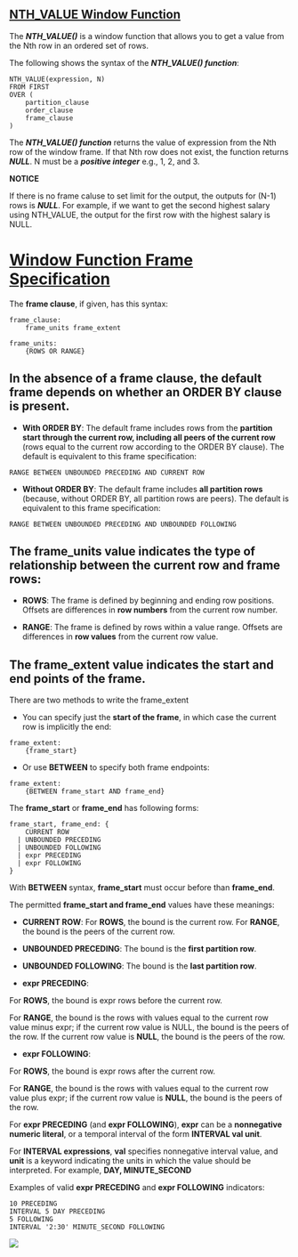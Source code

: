 ## [NTH_VALUE Window Function](https://www.mysqltutorial.org/mysql-window-functions/mysql-nth_value-function/)

The **_NTH_VALUE()_** is a window function that allows you to get a value from the Nth row in an ordered set of rows.

The following shows the syntax of the **_NTH_VALUE() function_**:

```
NTH_VALUE(expression, N)
FROM FIRST
OVER (
    partition_clause
    order_clause
    frame_clause
)
```

The **_NTH_VALUE() function_** returns the value of expression from the Nth row of the window frame. If that Nth row does not exist, the function returns **_NULL_**. N must be a **_positive integer_** e.g., 1, 2, and 3.

**NOTICE**

If there is no frame caluse to set limit for the output, the outputs for (N-1) rows is **_NULL_**. 
For example, if we want to get the second highest salary using NTH_VALUE, the output for the first row with the highest salary is NULL.


# [Window Function Frame Specification](https://docs.oracle.com/cd/E17952_01/mysql-8.0-en/window-functions-frames.html#:~:text=The%20definition%20of%20a%20window,how%20to%20define%20the%20subset.&text=By%20defining%20a%20frame%20to,running%20totals%20for%20each%20row.)

The **frame clause**, if given, has this syntax:

```
frame_clause:
    frame_units frame_extent

frame_units:
    {ROWS OR RANGE}
```

## In the **absence of a frame clause**, the default frame depends on whether an **ORDER BY** clause is present.

* **With ORDER BY**: The default frame includes rows from the **partition start through the current row, including all peers of the current row** (rows equal to the current row according to the ORDER BY clause). The default is equivalent to this frame specification:

```
RANGE BETWEEN UNBOUNDED PRECEDING AND CURRENT ROW
```

* **Without ORDER BY**: The default frame includes **all partition rows** (because, without ORDER BY, all partition rows are peers). The default is equivalent to this frame specification:

```
RANGE BETWEEN UNBOUNDED PRECEDING AND UNBOUNDED FOLLOWING
```

## The **frame_units** value indicates the type of relationship between the current row and frame rows:

* **ROWS**: The frame is defined by beginning and ending row positions. Offsets are differences in **row numbers** from the current row number.

* **RANGE**: The frame is defined by rows within a value range. Offsets are differences in **row values** from the current row value.

## The **frame_extent** value indicates the start and end points of the frame.

There are two methods to write the frame_extent

* You can specify just the **start of the frame**, in which case the current row is implicitly the end:
```
frame_extent:
    {frame_start}
```

* Or use **BETWEEN** to specify both frame endpoints:
```
frame_extent:
    {BETWEEN frame_start AND frame_end}
```

The **frame_start** or **frame_end** has following forms:
```
frame_start, frame_end: {
    CURRENT ROW
  | UNBOUNDED PRECEDING
  | UNBOUNDED FOLLOWING
  | expr PRECEDING
  | expr FOLLOWING
}
```

With **BETWEEN** syntax, **frame_start** must occur before than **frame_end**.

The permitted **frame_start and frame_end** values have these meanings:

* **CURRENT ROW**: For **ROWS**, the bound is the current row. For **RANGE**, the bound is the peers of the current row.

* **UNBOUNDED PRECEDING**: The bound is the **first partition row**.

* **UNBOUNDED FOLLOWING**: The bound is the **last partition row**.

* **expr PRECEDING**: 

For **ROWS**, the bound is expr rows before the current row. 

For **RANGE**, the bound is the rows with values equal to the current row value minus expr; if the current row value is NULL, the bound is the peers of the row. If the current row value is **NULL**, the bound is the peers of the row.

* **expr FOLLOWING**: 

For **ROWS**, the bound is expr rows after the current row. 

For **RANGE**, the bound is the rows with values equal to the current row value plus expr; if the current row value is **NULL**, the bound is the peers of the row.

For **expr PRECEDING** (and **expr FOLLOWING**), **expr** can be a **nonnegative numeric literal**, or a temporal interval of the form **INTERVAL val unit**. 

For **INTERVAL expressions**, **val** specifies nonnegative interval value, and **unit** is a keyword indicating the units in which the value should be interpreted. For example, **DAY, MINUTE_SECOND**

Examples of valid **expr PRECEDING** and **expr FOLLOWING** indicators:
```
10 PRECEDING
INTERVAL 5 DAY PRECEDING
5 FOLLOWING
INTERVAL '2:30' MINUTE_SECOND FOLLOWING
```

![](image.png)




